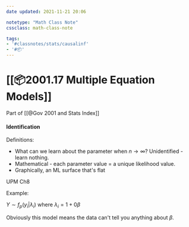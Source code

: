 ```yaml
---
date updated: 2021-11-21 20:06

notetype: "Math Class Note"
cssclass: math-class-note

tags: 
- '#classnotes/stats/causalinf'
- '#📦'
---
```


# [[📦2001.17 Multiple Equation Models]]
Part of [[@Gov 2001 and Stats Index]]


#### Identification

Definitions:
- What can we learn about the parameter when $n \to \infty$? Unidentified - learn nothing. 
- Mathematical - each parameter value = a unique likelihood value. 
- Graphically, an ML surface that's flat

UPM Ch8

Example:

$Y \sim f_p(y_i |\lambda_i)$ where $\lambda_i = 1+ 0\beta$

Obviously this model means the data can't tell you anything about $\beta$.  